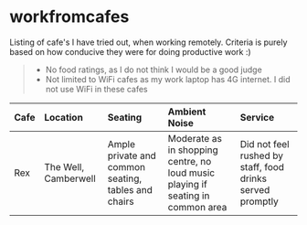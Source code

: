 # workfromcafes

Listing of cafe's I have tried out, when working remotely. Criteria is purely based on how conducive they were for doing productive work :)
> - No food ratings, as I do not think I would be a good judge
> - Not limited to WiFi cafes as my work laptop has 4G internet. I did not use WiFi in these cafes

| Cafe | Location | Seating | Ambient Noise | Service |
|:-----|:---------|:--------|:--------------|:--------|
| Rex | The Well, Camberwell | Ample private and common seating, tables and chairs | Moderate as in shopping centre, no loud music playing if seating in common area | Did not feel rushed by staff, food drinks served promptly |

